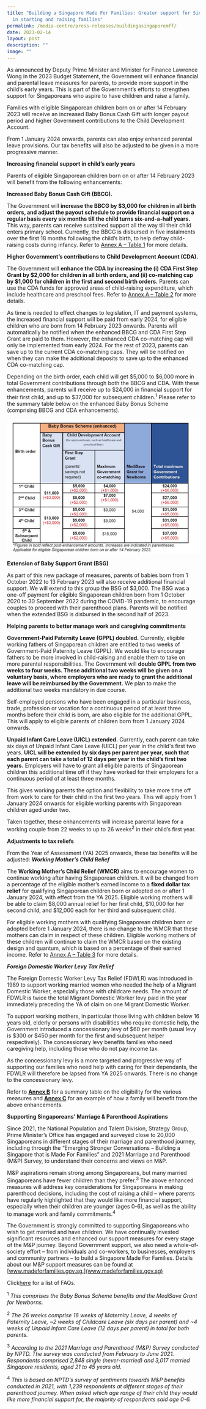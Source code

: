 ```yaml
---
title: "Building a Singapore Made For Families: Greater support for Singaporeans
  in starting and raising families"
permalink: /media-centre/press-releases/buildingasingaporemff/
date: 2023-02-14
layout: post
description: ""
image: ""
---
```

As announced by Deputy Prime Minister and Minister for Finance Lawrence Wong in the 2023 Budget Statement, the Government will enhance financial and parental leave measures for parents, to provide more support in the child’s early years. This is part of the Government’s efforts to strengthen support for Singaporeans who aspire to have children and raise a family.

Families with eligible Singaporean children born on or after 14 February 2023 will receive an increased Baby Bonus Cash Gift with longer payout period and higher Government contributions to the Child Development Account.

From 1 January 2024 onwards, parents can also enjoy enhanced parental leave provisions. Our tax benefits will also be adjusted to be given in a more progressive manner.

**Increasing financial support in child’s early years**

Parents of eligible Singaporean children born on or after 14 February 2023 will benefit from the following enhancements:

**Increased Baby Bonus Cash Gift (BBCG).** 

The Government will **increase the BBCG by $3,000 for children in all birth orders, and adjust the payout schedule to provide financial support on a regular basis every six months till the child turns six-and-a-half years.** This way, parents can receive sustained support all the way till their child enters primary school. Currently, the BBCG is disbursed in five instalments over the first 18 months following the child’s birth, to help defray child-raising costs during infancy. Refer to [Annex A – Table 1](/files/Annex%20A%20M&P.pdf) for more details.

**Higher Government’s contributions to Child Development Account (CDA).** 

The Government will **enhance the CDA by increasing the (i) CDA First Step Grant by $2,000 for children in all birth orders, and (ii) co-matching cap by $1,000 for children in the first and second birth orders.** Parents can use the CDA funds for approved areas of child-raising expenditure, which include healthcare and preschool fees. Refer to [Annex A – Table 2](/files/Annex%20A%20M&P.pdf) for more details.

As time is needed to effect changes to legislation, IT and payment systems, the increased financial support will be paid from early 2024, for eligible children who are born from 14 February 2023 onwards. Parents will automatically be notified when the enhanced BBCG and CDA First Step Grant are paid to them. However, the enhanced CDA co-matching cap will only be implemented from early 2024. For the rest of 2023, parents can save up to the current CDA co-matching caps. They will be notified on when they can make the additional deposits to save up to the enhanced CDA co-matching cap. 

Depending on the birth order, each child will get $5,000 to $6,000 more in total Government contributions through both the BBCG and CDA. With these enhancements, parents will receive up to $24,000 in financial support for their first child, and up to $37,000 for subsequent children.<sup>1</sup> Please refer to the summary table below on the enhanced Baby Bonus Scheme (comprising BBCG and CDA enhancements).

![Enhanced Baby Bonus Table](/images/Baby%20Bonus%20Scheme%20Table.jpg)

**Extension of Baby Support Grant (BSG)**

As part of this new package of measures, parents of babies born from 1 October 2022 to 13 February 2023 will also receive additional financial support. We will extend to this group the BSG of $3,000. The BSG was a one-off payment for eligible Singaporean children born from 1 October 2020 to 30 September 2022 during the COVID-19 pandemic, to encourage couples to proceed with their parenthood plans. Parents will be notified when the extended BSG is disbursed in the second half of 2023.

**Helping parents to better manage work and caregiving commitments**

**Government-Paid Paternity Leave (GPPL) doubled.** Currently, eligible working fathers of Singaporean children are entitled to two weeks of Government-Paid Paternity Leave (GPPL). We would like to encourage fathers to be more involved in child-raising and enable them to take on more parental responsibilities. The Government will **double GPPL from two weeks to four weeks. These additional two weeks will be given on a voluntary basis, where employers who are ready to grant the additional leave will be reimbursed by the Government.** We plan to make the additional two weeks mandatory in due course.

Self-employed persons who have been engaged in a particular business, trade, profession or vocation for a continuous period of at least three months before their child is born, are also eligible for the additional GPPL. This will apply to eligible parents of children born from 1 January 2024 onwards.

**Unpaid Infant Care Leave (UICL) extended.** Currently, each parent can take six days of Unpaid Infant Care Leave (UICL) per year in the child's first two years. **UICL will be extended by six days per parent per year, such that each parent can take a total of 12 days per year in the child’s first two years.** Employers will have to grant all eligible parents of Singaporean children this additional time off if they have worked for their employers for a continuous period of at least three months.

This gives working parents the option and flexibility to take more time off from work to care for their child in the first two years. This will apply from 1 January 2024 onwards for eligible working parents with Singaporean children aged under two.

Taken together, these enhancements will increase parental leave for a working couple from 22 weeks to up to 26 weeks<sup>2</sup> in their child’s first year.

**Adjustments to tax reliefs**

From the Year of Assessment (YA) 2025 onwards, these tax benefits will be adjusted:
***Working Mother’s Child Relief***

The **Working Mother’s Child Relief (WMCR)** aims to encourage women to continue working after having Singaporean children. It will be changed from a percentage of the eligible mother’s earned income to a **fixed dollar tax relief** for qualifying Singaporean children born or adopted on or after 1 January 2024, with effect from the YA 2025. Eligible working mothers will be able to claim $8,000 annual relief for her first child, $10,000 for her second child, and $12,000 each for her third and subsequent child.

For eligible working mothers with qualifying Singaporean children born or adopted before 1 January 2024, there is no change to the WMCR that these mothers can claim in respect of these children. Eligible working mothers of these children will continue to claim the WMCR based on the existing design and quantum, which is based on a percentage of their earned income. Refer to [Annex A – Table 3](/files/Annex%20A%20M&P.pdf) for more details.

***Foreign Domestic Worker Levy Tax Relief***

The Foreign Domestic Worker Levy Tax Relief (FDWLR) was introduced in 1989 to support working married women who needed the help of a Migrant Domestic Worker, especially those with childcare needs. The amount of FDWLR is twice the total Migrant Domestic Worker levy paid in the year immediately preceding the YA of claim on one Migrant Domestic Worker.

To support working mothers, in particular those living with children below 16 years old, elderly or persons with disabilities who require domestic help, the Government introduced a concessionary levy of $60 per month (usual levy is $300 or $450 per month for the first and subsequent helper respectively). The concessionary levy benefits families who need caregiving help, including those who do not pay income tax.

As the concessionary levy is a more targeted and progressive way of supporting our families who need help with caring for their dependants, the FDWLR will therefore be lapsed from YA 2025 onwards. There is no change to the concessionary levy.

Refer to **[Annex B](/files/M&P%20Annex%20B.pdf)** for a summary table on the eligibility for the various measures and **[Annex C](/files/M&P%20Annex%20C.pdf)** for an example of how a family will benefit from the above enhancements.

**Supporting Singaporeans’ Marriage & Parenthood Aspirations**

Since 2021, the National Population and Talent Division, Strategy Group, Prime Minister’s Office has engaged and surveyed close to 20,000 Singaporeans in different stages of their marriage and parenthood journey, including through the “Emerging Stronger Conversations – Building a Singapore that is Made For Families” and 2021 Marriage and Parenthood (M&P) Survey, to understand their concerns and views on M&P.

M&P aspirations remain strong among Singaporeans, but many married Singaporeans have fewer children than they prefer.<sup>3</sup> The above enhanced measures will address key considerations for Singaporeans in making parenthood decisions, including the cost of raising a child – where parents have regularly highlighted that they would like more financial support, especially when their children are younger (ages 0-6), as well as the ability to manage work and family commitments.<sup>4</sup>

The Government is strongly committed to supporting Singaporeans who wish to get married and have children. We have continually invested significant resources and enhanced our support measures for every stage of the M&P journey. Beyond Government support, we also need a whole-of-society effort – from individuals and co-workers, to businesses, employers and community partners – to build a Singapore Made For Families. Details about our M&P support measures can be found at [www.madeforfamilies.gov.sg.](www.madeforfamilies.gov.sg)

Click[here](/files/M&P%20FAQs.pdf) for a list of FAQs.

<sup>1</sup> *This comprises the Baby Bonus Scheme benefits and the MediSave Grant for Newborns.*

<sup>2</sup> *The 26 weeks comprise 16 weeks of Maternity Leave, 4 weeks of Paternity Leave, ~2 weeks of Childcare Leave (six days per parent) and ~4 weeks of Unpaid Infant Care Leave (12 days per parent) in total for both parents.*

<sup>3</sup> *According to the 2021 Marriage and Parenthood (M&P) Survey conducted by NPTD. The survey was conducted from February to June 2021. Respondents comprised 2,848 single (never-married) and 3,017 married Singapore residents, aged 21 to 45 years old.*

<sup>4</sup> *This is based on NPTD’s survey of sentiments towards M&P benefits conducted in 2021, with 1,239 respondents at different stages of their parenthood journey. When asked which age range of their child they would like more financial support for, the majority of respondents said age 0-6.*
